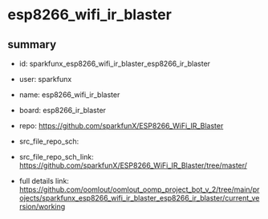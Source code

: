 # esp8266_wifi_ir_blaster
 
## summary 
* id: sparkfunx_esp8266_wifi_ir_blaster_esp8266_ir_blaster
* user: sparkfunx
* name: esp8266_wifi_ir_blaster
* board: esp8266_ir_blaster
* repo: https://github.com/sparkfunX/ESP8266_WiFi_IR_Blaster



* src_file_repo_sch: 
* src_file_repo_sch_link: https://github.com/sparkfunX/ESP8266_WiFi_IR_Blaster/tree/master/
* full details link: https://github.com/oomlout/oomlout_oomp_project_bot_v_2/tree/main/projects/sparkfunx_esp8266_wifi_ir_blaster_esp8266_ir_blaster/current_version/working  







